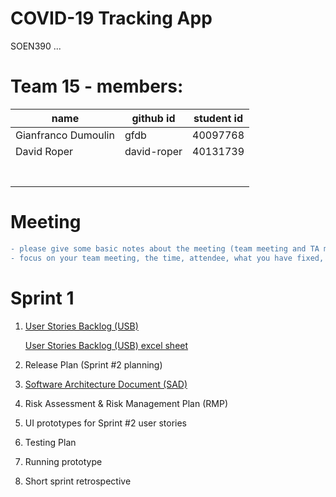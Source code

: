 # COVID-19 Tracking App
SOEN390 ... 

# Team 15 - members:
|name                     |github id    |student id
|---                      |---          |---     
|Gianfranco Dumoulin  | gfdb | 40097768
|David Roper                | david-roper      | 40131739
|          |   |
|            | |
|             |  |
|         |   |
| |  |
|                |       |
|              |       |

# Meeting
```diff
- please give some basic notes about the meeting (team meeting and TA meeting) --- by TA
- focus on your team meeting, the time, attendee, what you have fixed, your plan .... 
```


# Sprint 1 
1. [User Stories Backlog (USB)](https://docs.google.com/document/d/1gx_p1udjsAtIQG-c_sffNRaJYJguviCr1RBix7DzI5Q/edit)

   [User Stories Backlog (USB) excel sheet](https://docs.google.com/spreadsheets/d/12L9rgUXGn508rjnKgYhErNIvxcseMZd9BCg0DDjf3aw/edit#gid=0)
2. Release Plan (Sprint #2 planning)
3. [Software Architecture Document (SAD)](https://docs.google.com/document/d/1Vlq3SBM1zPuQGnx3fvnyioKAPnvmFM9waBz5x_Iiyuo/edit)
4. Risk Assessment & Risk Management Plan (RMP)
5. UI prototypes for Sprint #2 user stories
6. Testing Plan
7. Running prototype
8. Short sprint retrospective
